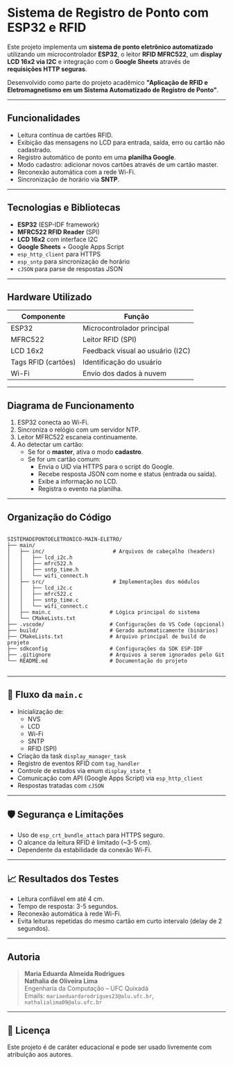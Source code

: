 # Sistema de Registro de Ponto com ESP32 e RFID

Este projeto implementa um **sistema de ponto eletrônico automatizado** utilizando um microcontrolador **ESP32**, o leitor **RFID MFRC522**, um **display LCD 16x2 via I2C** e integração com o **Google Sheets** através de **requisições HTTP seguras**.

Desenvolvido como parte do projeto acadêmico **"Aplicação de RFID e Eletromagnetismo em um Sistema Automatizado de Registro de Ponto"**.

---

## Funcionalidades

- Leitura contínua de cartões RFID.
- Exibição das mensagens no LCD para entrada, saída, erro ou cartão não cadastrado.
- Registro automático de ponto em uma **planilha Google**.
- Modo cadastro: adicionar novos cartões através de um cartão master.
- Reconexão automática com a rede Wi-Fi.
- Sincronização de horário via **SNTP**.

---

## Tecnologias e Bibliotecas

-  **ESP32** (ESP-IDF framework)
-  **MFRC522 RFID Reader** (SPI)
-  **LCD 16x2** com interface I2C
-  **Google Sheets** + Google Apps Script
-  `esp_http_client` para HTTPS
-  `esp_sntp` para sincronização de horário
-  `cJSON` para parse de respostas JSON

---

## Hardware Utilizado

| Componente         | Função                                 |
|--------------------|----------------------------------------|
| ESP32              | Microcontrolador principal             |
| MFRC522            | Leitor RFID (SPI)                      |
| LCD 16x2           | Feedback visual ao usuário (I2C)       |
| Tags RFID (cartões)| Identificação do usuário               |
| Wi-Fi              | Envio dos dados à nuvem                |

---

## Diagrama de Funcionamento

1. ESP32 conecta ao Wi-Fi.
2. Sincroniza o relógio com um servidor NTP.
3. Leitor MFRC522 escaneia continuamente.
4. Ao detectar um cartão:
   - Se for o **master**, ativa o modo **cadastro**.
   - Se for um cartão comum:
     - Envia o UID via HTTPS para o script do Google.
     - Recebe resposta JSON com nome e status (entrada ou saída).
     - Exibe a informação no LCD.
     - Registra o evento na planilha.


---

## Organização do Código

```

SISTEMADEPONTOELETRONICO-MAIN-ELETRO/
├── main/
│   ├── inc/                      # Arquivos de cabeçalho (headers)
│   │   ├── lcd_i2c.h
│   │   ├── mfrc522.h
│   │   ├── sntp_time.h
│   │   └── wifi_connect.h
│   ├── src/                      # Implementações dos módulos
│   │   ├── lcd_i2c.c
│   │   ├── mfrc522.c
│   │   ├── sntp_time.c
│   │   └── wifi_connect.c
│   ├── main.c                   # Lógica principal do sistema
│   └── CMakeLists.txt
├── .vscode/                     # Configurações do VS Code (opcional)
├── build/                       # Gerado automaticamente (binários)
├── CMakeLists.txt               # Arquivo principal de build do projeto
├── sdkconfig                    # Configurações da SDK ESP-IDF
├── .gitignore                   # Arquivos a serem ignorados pelo Git
└── README.md                    # Documentação do projeto


```

---

## 🧠 Fluxo da `main.c`

- Inicialização de:
  - NVS
  - LCD
  - Wi-Fi
  - SNTP
  - RFID (SPI)
- Criação da task `display_manager_task`
- Registro de eventos RFID com `tag_handler`
- Controle de estados via enum `display_state_t`
- Comunicação com API (Google Apps Script) via `esp_http_client`
- Respostas tratadas com `cJSON`

---

## 🛡️ Segurança e Limitações

- Uso de `esp_crt_bundle_attach` para HTTPS seguro.
- O alcance da leitura RFID é limitado (~3-5 cm).
- Dependente da estabilidade da conexão Wi-Fi.

---

## 📈 Resultados dos Testes

- Leitura confiável em até 4 cm.
- Tempo de resposta: 3-5 segundos.
- Reconexão automática à rede Wi-Fi.
- Evita leituras repetidas do mesmo cartão em curto intervalo (delay de 2 segundos).

---

## Autoria

> **Maria Eduarda Almeida Rodrigues**  
> **Nathalia de Oliveira Lima**  
> Engenharia da Computação – UFC Quixadá  
> Emails: `mariaeduardarodrigues23@alu.ufc.br`, `nathalialima09@alu.ufc.br`

---

## 📌 Licença

Este projeto é de caráter educacional e pode ser usado livremente com atribuição aos autores.

```
